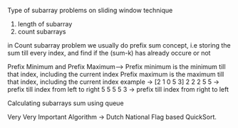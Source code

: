 Type of subarray problems on sliding window technique
1) length of subarray
2) count subarrays

in Count subarray problem we usually do prefix sum concept, i.e storing the sum till every index, and find if the (sum-k) has already occure or not

Prefix Minimum and Prefix Maximum-->
Prefix minimum is the minimum till that index, including the current index
Prefix maximum is the maximum till that index, including the current index
example ->  [2 1 0 5 3]
             2 2 2 5 5  -> prefix till index from left to right
             5 5 5 5 3  -> prefix till index from right to left            


Calculating subarrays sum using queue

Very Very Important Algorithm
->  Dutch National Flag based QuickSort.